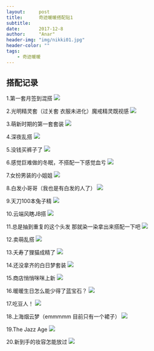 ```yaml
---
layout:     post
title:      奇迹暖暖搭配贴1
subtitle:   
date:       2017-12-8
author:     "Anar"
header-img: "img/nikki01.jpg"
header-color: ""
tags:
    - 奇迹暖暖
---
```

## 搭配记录
1.第一套月签到混搭
<img src="/img/nikki/screenshot208.jpg">

2.光明精灵套（过关套 衣服未进化）魔戒精灵既视感
<img src="/img/nikki/screenshot210.jpg">

3.萌新时期的第一套套装
<img src="/img/nikki/screenshot387.jpg">

4.深夜乱搭
<img src="/img/nikki/screenshot389.jpg">

5.没钱买裤子了
<img src="/img/nikki/screenshot390.jpg">

6.感觉巨难做的冬眠，不搭配一下感觉血亏
<img src="/img/nikki/screenshot391.jpg">

7.女扮男装的小姐姐
<img src="/img/nikki/screenshot392.jpg">

8.白发小哥哥（我也是有白发的人了）
<img src="/img/nikki/screenshot393.jpg">

9.天刀100本兔子精
<img src="/img/nikki/screenshot394.jpg">

10.云端风瞎JB搭
<img src="/img/nikki/screenshot395.jpg">

11.总是抽到重复的这个头发 那就染一染拿出来搭配一下吧
<img src="/img/nikki/screenshot396.jpg">

12.卖萌乱搭
<img src="/img/nikki/screenshot397.jpg">

13.夭寿了狸猫成精了
<img src="/img/nikki/screenshot398.jpg">

14.还没拿齐的白日梦套装
<img src="/img/nikki/screenshot399.jpg">

15.商店悄悄咪咪上新
<img src="/img/nikki/screenshot400.jpg">

16.暖暖生日怎么能少得了蓝宝石？
<img src="/img/nikki/screenshot401.jpg">

17.吃豆人！
<img src="/img/nikki/screenshot402.jpg">

18.上海烟云梦（emmmmm 目前只有一个裙子）
<img src="/img/nikki/screenshot403.jpg">

19.The Jazz Age
<img src="/img/nikki/screenshot404.jpg">

20.新到手的妆容怎能放过
<img src="/img/nikki/screenshot405.jpg">




